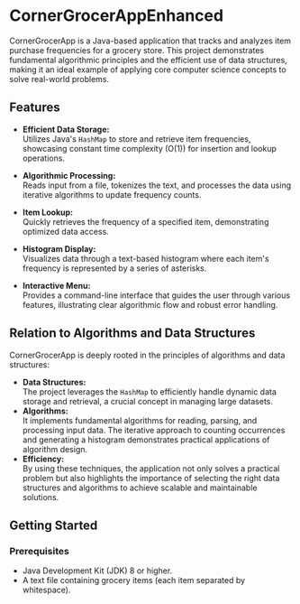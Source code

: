 # CornerGrocerAppEnhanced
CornerGrocerApp is a Java-based application that tracks and analyzes item purchase frequencies for a grocery store. This project demonstrates fundamental algorithmic principles and the efficient use of data structures, making it an ideal example of applying core computer science concepts to solve real-world problems.

## Features

- **Efficient Data Storage:**  
  Utilizes Java's `HashMap` to store and retrieve item frequencies, showcasing constant time complexity (O(1)) for insertion and lookup operations.
  
- **Algorithmic Processing:**  
  Reads input from a file, tokenizes the text, and processes the data using iterative algorithms to update frequency counts.
  
- **Item Lookup:**  
  Quickly retrieves the frequency of a specified item, demonstrating optimized data access.
  
- **Histogram Display:**  
  Visualizes data through a text-based histogram where each item's frequency is represented by a series of asterisks.
  
- **Interactive Menu:**  
  Provides a command-line interface that guides the user through various features, illustrating clear algorithmic flow and robust error handling.

## Relation to Algorithms and Data Structures

CornerGrocerApp is deeply rooted in the principles of algorithms and data structures:
- **Data Structures:**  
  The project leverages the `HashMap` to efficiently handle dynamic data storage and retrieval, a crucial concept in managing large datasets.
- **Algorithms:**  
  It implements fundamental algorithms for reading, parsing, and processing input data. The iterative approach to counting occurrences and generating a histogram demonstrates practical applications of algorithm design.
- **Efficiency:**  
  By using these techniques, the application not only solves a practical problem but also highlights the importance of selecting the right data structures and algorithms to achieve scalable and maintainable solutions.

## Getting Started

### Prerequisites

- Java Development Kit (JDK) 8 or higher.
- A text file containing grocery items (each item separated by whitespace).

